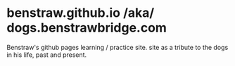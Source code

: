 # benstraw.github.io /aka/ dogs.benstrawbridge.com
Benstraw's github pages learning / practice site.
site as a tribute to the dogs in his life, past and present.
